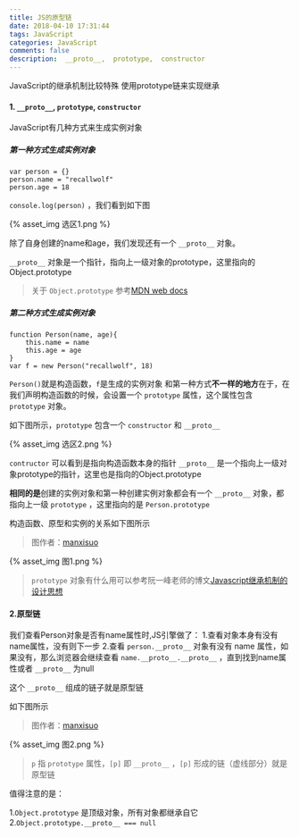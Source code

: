 ```yaml
---
title: JS的原型链
date: 2018-04-10 17:31:44
tags: JavaScript
categories: JavaScript
comments: false
description:  __proto__,  prototype,  constructor
---
```

JavaScript的继承机制比较特殊 使用prototype链来实现继承

#### 1. `__proto__`,  `prototype`,  `constructor`

JavaScript有几种方式来生成实例对象

##### *第一种方式生成实例对象*

    var person = {}
    person.name = "recallwolf"
    person.age = 18

`console.log(person)` ，我们看到如下图

{% asset_img 选区1.png %}

除了自身创建的name和age，我们发现还有一个   `__proto__` 对象。

`__proto__` 对象是一个指针，指向上一级对象的prototype，这里指向的Object.prototype
>关于 `Object.prototype` 参考[MDN web docs](https://developer.mozilla.org/zh-CN/docs/Web/JavaScript/Reference/Global_Objects/Object/prototype)

##### *第二种方式生成实例对象*

    function Person(name, age){
        this.name = name
        this.age = age
    }
    var f = new Person("recallwolf", 18)

`Person()`就是构造函数，`f`是生成的实例对象
和第一种方式**不一样的地方**在于，在我们声明构造函数的时候，会设置一个 `prototype` 属性，这个属性包含 `prototype` 对象。

如下图所示，`prototype` 包含一个 `constructor` 和 `__proto__`

{% asset_img 选区2.png %}

`contructor` 可以看到是指向构造函数本身的指针
`__proto__` 是一个指向上一级对象prototype的指针，这里也是指向的Object.prototype

**相同的是**创建的实例对象和第一种创建实例对象都会有一个 `__proto__` 对象，都指向上一级 `prototype` ，这里指向的是 `Person.prototype`

构造函数、原型和实例的关系如下图所示
>图作者：[manxisuo](https://link.jianshu.com/?t=https://segmentfault.com/u/manxisuo)

{% asset_img 图1.png %}

> `prototype` 对象有什么用可以参考阮一峰老师的博文[Javascript继承机制的设计思想](http://www.ruanyifeng.com/blog/2011/06/designing_ideas_of_inheritance_mechanism_in_javascript.html)

#### 2.原型链
我们查看Person对象是否有name属性时,JS引擎做了：
1.查看对象本身有没有name属性，没有则下一步
2.查看 `person.__proto__` 对象有没有 name 属性，如果没有，那么浏览器会继续查看 `name.__proto__.__proto__` ，直到找到name属性或者 `__proto__` 为null

这个 `__proto__` 组成的链子就是原型链

如下图所示
>图作者：[manxisuo](https://link.jianshu.com/?t=https://segmentfault.com/u/manxisuo)

{% asset_img 图2.png %}

> `p` 指 `prototype` 属性，`[p]` 即 `__proto__` ，`[p]` 形成的链（虚线部分）就是原型链

值得注意的是：

1.`Object.prototype` 是顶级对象，所有对象都继承自它
2.`Object.prototype.__proto__ === null`
